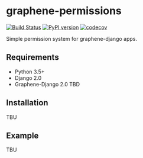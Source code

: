 # graphene-permissions

[![Build Status](https://travis-ci.org/redzej/graphene-permissions.svg?branch=travis-config)](https://travis-ci.org/redzej/graphene-permissions)
[![PyPI version](https://badge.fury.io/py/graphene-permissions.svg)](https://badge.fury.io/py/graphene-permissions)
[![codecov](https://codecov.io/gh/redzej/graphene-permissions/branch/master/graph/badge.svg)](https://codecov.io/gh/redzej/graphene-permissions)

Simple permission system for graphene-django apps.

## Requirements

* Python 3.5+
* Django 2.0
* Graphene-Django 2.0 TBD

## Installation

TBU

## Example

TBU
